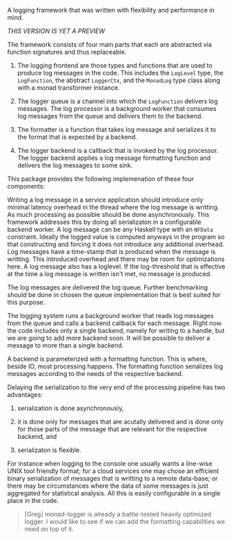 A logging framework that was written with flexibility and performance
in mind.

*THIS VERSION IS YET A PREVIEW*

The framework consists of four main parts that each are abstracted
via function signatures and thus replaceable.

1.  The logging frontend are those types and functions that are used
    to produce log messages in the code. This includes the `LogLevel`
    type, the `LogFunction`, the abstract `LoggerCtx`, and the `MonadLog`
    type class along with a monad transformer instance.

2.  The logger queue is a channel into which the `LogFunction` delivers
    log messages. The log processor is a background worker that consumes
    log messages from the queue and delivers them to the backend.

3.  The formatter is a function that takes log message and serializes
    it to the format that is expected by a backend.

4.  The logger backend is a callback that is invoked by the log processor.
    The logger backend applies a log message formatting function and
    delivers the log messages to some sink.

This package provides the following implemenation of these four components:

Writing a log message in a service application should introduce only
minimal latency overhead in the thread where the log message is writting.
As much processing as possible should be done asynchronously.
This framework addresses this by doing all serializaton in a configurable
backend worker. A log message can be any Haskell type with an `NFData`
constraint. Ideally the logged value is computed anyways in the program so
that constructing and forcing it does not introduce any additional overhead.
Log messages have a time-stamp that is produced when the message is writting.
This introduced overhead and there may be room for optimizations here.
A log message also has a loglevel. If the log-threshold that is effective
at the time a log message is written isn't met, no message is produced.

The log messages are delivered the log queue. Further benchmarking should
be done in chosen the queue implementation that is best suited for this
purpose.

The logging system runs a background worker that reads log messages from
the queue and calls a backend callback for each message. Right now the
code includes only a single backend, namely for writing to a handle, but
we are going to add more backend soon. It will be possible to deliver a
message to more than a single backend.

A backend is parameterized with a formatting function. This is where, beside
IO, most processing happens. The formatting function serializes log
messages according to the needs of the respective backend.

Delaying the serialization to the very end of the processing pipeline has
two advantages:

1.  serialization is done asynchronously,

2.  it is done only for messages that are acutally delivered and is done
    only for those parts of the message that are relevant for the
    respective backend, and

3.  serializaton is flexible.

For instance when logging to the console one usually wants a line-wise UNIX
tool friendly format; for a cloud services one may chose an efficient
binary serialization of messages that is writting to a remote data-base;
or there may be circumstances where the data of some messages is just
aggregated for statistical analysis. All this is easily configurable in
a single place in the code.


> [Greg] monad-logger is already a battle-tested heavily optimized logger. I would like to see if we can add the formatting capabilities we need on top of it.
